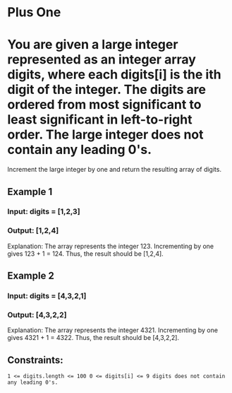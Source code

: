# Plus One 

# You are given a large integer represented as an integer array digits, where each digits[i] is the ith digit of the integer. The digits are ordered from most significant to least significant in left-to-right order. The large integer does not contain any leading 0's.

Increment the large integer by one and return the resulting array of digits.

## Example 1

### Input: digits = [1,2,3]
### Output: [1,2,4]
Explanation: The array represents the integer 123.
Incrementing by one gives 123 + 1 = 124.
Thus, the result should be [1,2,4].


## Example 2

### Input: digits = [4,3,2,1]
### Output: [4,3,2,2]
Explanation: The array represents the integer 4321.
Incrementing by one gives 4321 + 1 = 4322.
Thus, the result should be [4,3,2,2].

## Constraints:

`
    1 <= digits.length <= 100
    0 <= digits[i] <= 9
    digits does not contain any leading 0's.
`
